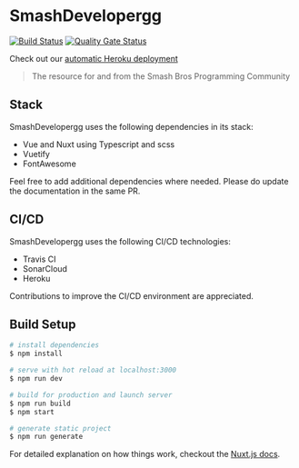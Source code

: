 # SmashDevelopergg

[![Build Status](https://travis-ci.com/FightCore/smashdevelopergg.svg?branch=master)](https://travis-ci.com/FightCore/smashdevelopergg) [![Quality Gate Status](https://sonarcloud.io/api/project_badges/measure?project=FightCore_smashdevelopergg&metric=alert_status)](https://sonarcloud.io/dashboard?id=FightCore_smashdevelopergg)

Check out our [automatic Heroku deployment](https://smashdevelopergg.herokuapp.com/)

> The resource for and from the Smash Bros Programming Community

## Stack

SmashDevelopergg uses the following dependencies in its stack:

- Vue and Nuxt using Typescript and scss
- Vuetify
- FontAwesome

Feel free to add additional dependencies where needed.
Please do update the documentation in the same PR.

## CI/CD

SmashDevelopergg uses the following CI/CD technologies:

- Travis CI
- SonarCloud
- Heroku

Contributions to improve the CI/CD environment are appreciated.

## Build Setup

``` bash
# install dependencies
$ npm install

# serve with hot reload at localhost:3000
$ npm run dev

# build for production and launch server
$ npm run build
$ npm start

# generate static project
$ npm run generate
```

For detailed explanation on how things work, checkout the [Nuxt.js docs](https://github.com/nuxt/nuxt.js).

